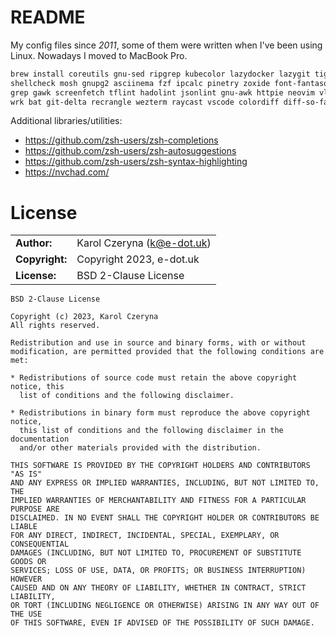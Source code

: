 README
======

My config files since *2011*, some of them were written when I've been using Linux.
Nowadays I moved to MacBook Pro.

```sh
brew install coreutils gnu-sed ripgrep kubecolor lazydocker lazygit tig mtr packer \
shellcheck mosh gnupg2 asciinema fzf ipcalc pinetry zoxide font-fantasque-sans-mono-nerd-font \
grep gawk screenfetch tflint hadolint jsonlint gnu-awk httpie neovim vlc vagrant \
wrk bat git-delta recrangle wezterm raycast vscode colordiff diff-so-fancy difftastic eza
```

Additional libraries/utilities:

* https://github.com/zsh-users/zsh-completions
* https://github.com/zsh-users/zsh-autosuggestions
* https://github.com/zsh-users/zsh-syntax-highlighting
* https://nvchad.com/

# License

|                      |                                          |
|:---------------------|:-----------------------------------------|
| **Author:**          | Karol Czeryna (<k@e-dot.uk>)
| **Copyright:**       | Copyright 2023, e-dot.uk
| **License:**         | BSD 2-Clause License

```
BSD 2-Clause License

Copyright (c) 2023, Karol Czeryna
All rights reserved.

Redistribution and use in source and binary forms, with or without
modification, are permitted provided that the following conditions are met:

* Redistributions of source code must retain the above copyright notice, this
  list of conditions and the following disclaimer.

* Redistributions in binary form must reproduce the above copyright notice,
  this list of conditions and the following disclaimer in the documentation
  and/or other materials provided with the distribution.

THIS SOFTWARE IS PROVIDED BY THE COPYRIGHT HOLDERS AND CONTRIBUTORS "AS IS"
AND ANY EXPRESS OR IMPLIED WARRANTIES, INCLUDING, BUT NOT LIMITED TO, THE
IMPLIED WARRANTIES OF MERCHANTABILITY AND FITNESS FOR A PARTICULAR PURPOSE ARE
DISCLAIMED. IN NO EVENT SHALL THE COPYRIGHT HOLDER OR CONTRIBUTORS BE LIABLE
FOR ANY DIRECT, INDIRECT, INCIDENTAL, SPECIAL, EXEMPLARY, OR CONSEQUENTIAL
DAMAGES (INCLUDING, BUT NOT LIMITED TO, PROCUREMENT OF SUBSTITUTE GOODS OR
SERVICES; LOSS OF USE, DATA, OR PROFITS; OR BUSINESS INTERRUPTION) HOWEVER
CAUSED AND ON ANY THEORY OF LIABILITY, WHETHER IN CONTRACT, STRICT LIABILITY,
OR TORT (INCLUDING NEGLIGENCE OR OTHERWISE) ARISING IN ANY WAY OUT OF THE USE
OF THIS SOFTWARE, EVEN IF ADVISED OF THE POSSIBILITY OF SUCH DAMAGE.
```

